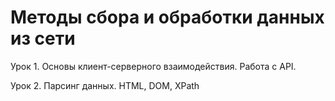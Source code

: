 # Методы сбора и обработки данных из сети

Урок 1. Основы клиент-серверного взаимодействия. Работа с API.

Урок 2. Парсинг данных. HTML, DOM, XPath
